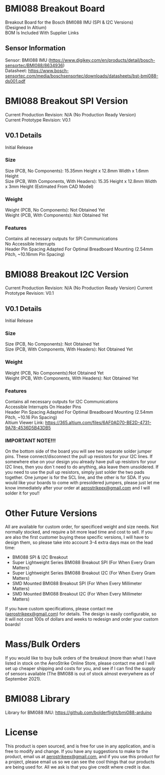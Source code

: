 # BMI088 Breakout Board
Breakout Board for the Bosch BMI088 IMU (SPI &amp; I2C Versions)   
(Designed In Altium)  
BOM Is Included With Supplier Links  
## Sensor Information  
Sensor: BMI088 IMU (https://www.digikey.com/en/products/detail/bosch-sensortec/BMI088/8634936)  
Datasheet: https://www.bosch-sensortec.com/media/boschsensortec/downloads/datasheets/bst-bmi088-ds001.pdf  
# BMI088 Breakout SPI Version
Current Production Revision: N/A (No Production Ready Version)  
Current Prototype Revision: V0.1  
## V0.1 Details  
Initial Release  
### Size
Size (PCB, No Components): 15.35mm Height x 12.8mm Width x 1.6mm Height  
Size (PCB, With Components, With Headers): 15.35 Height x 12.8mm Width x 3mm Height (Estimated From CAD Model)  
### Weight
Weight (PCB, No Components): Not Obtained Yet  
Weight (PCB, With Components): Not Obtained Yet  
### Features
Contains all necessary outputs for SPI Communications  
No Accessible Interrupts  
Header Pin Spacing Adapted For Optimal Breadboard Mounting (2.54mm Pitch, ~10.16mm Pin Spacing)
# BMI088 Breakout I2C Version
Current Production Revision: N/A (No Production Ready Version) 
Current Prototype Revision: V0.1 
## V0.1 Details 
Initial Release 
### Size 
Size (PCB, No Components): Not Obtained Yet   
Size (PCB, With Components, With Headers): Not Obtained Yet   
### Weight 
Weight (PCB, No Components):Not Obtained Yet   
Weight (PCB, With Components, With Headers): Not Obtained Yet   
### Features 
Contains all necessary outputs for I2C Communications  
Accessible Interrupts On Header Pins  
Header Pin Spacing Adapted For Optimal Breadboard Mounting (2.54mm Pitch, ~10.16 Pin Spacing)  
Altium Viewer Link: https://365.altium.com/files/6AF0AD70-BE2D-4731-9A78-4536D5B43DB5
### IMPORTANT NOTE!!!
On the bottom side of the board you will see two separate solder jumper pins. These connect/disconnect the pull up resistors for your I2C lines. If somewhere else on your design you already have pull up resistors for your I2C lines, then you don´t need to do anything, aka leave them unsoldered. If you need to use the pull up resistors, simply just solder the two pads together. One jumper is for the SCL line, and the other is for SDA. If you would like your boards to come with presoldered jumpers, please just let me know immediately after your order at aerostrikeex@gmail.com and I will solder it for you!!
# Other Future Versions
All are available for custom order, for specificed weight and size needs. Not normally stocked, and require a bit more lead time and cost to sell. If you are also the first customer buying these specific versions, I will have to design them, so please take into account 3-4 extra days max on the lead time: 
- BMI088 SPI & I2C Breakout 
- Super Lightweight Series BMI088 Breakout SPI (For When Every Gram Matters) 
- Super Lightweight Series BMI088 Breakout I2C (For When Every Gram Matters) 
- SMD Mounted BMI088 Breakout SPI (For When Every Millimeter Matters) 
- SMD Mounted BMI088 Breakout I2C (For When Every Millimeter Matters)   

If you have custom specifications, please contact me (aerostrikeex@gmail.com) for details. The design is easily configurable, so it will not cost 100s of dollars and weeks to redesign and order your custom boards! 
# Mass/Bulk Orders
If you would like to buy bulk orders of the breakout (more than what I have listed in stock on the AeroStrike Online Store, please contact me and I will set up cheaper shipping and costs for you, and see if I can find the supply of sensors available (The BMI088 is out of stock almost everywhere as of September 2021). 
# BMI088 Library
Library for BMI088 IMU:
https://github.com/bolderflight/bmi088-arduino 
# License
This product is open sourced, and is free for use in any application, and is free to modify and change. If you have any suggestions to make to the product, email us at aerostrikeex@gmail.com, and if you use this product for a project, please email us so we can see the cool things that our products are being used for. All we ask is that you give credit where credit is due.
